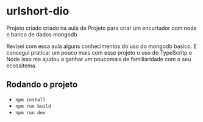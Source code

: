 # urlshort-dio

Projeto criado criado na aula de Projeto para criar um encurtador com node e banco de  dados mongodb

Revisei com essa aula alguns conhecimentos do uso do mongodb basico.
E consegui praticar um pouco mais com esse projeto o uso do TypeScritp e Node isso me ajudou a ganhar um poucomais de familiaridade com o seu ecossitema.

## Rodando o projeto

- `npm install`
- `npm run build`
- `npm run dev`

